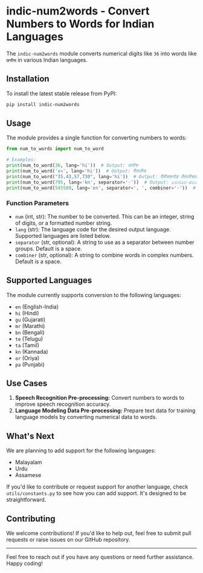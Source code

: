 # indic-num2words - Convert Numbers to Words for Indian Languages

The `indic-num2words` module converts numerical digits like `36` into words like `छत्तीस` in various Indian languages.

## Installation

To install the latest stable release from PyPI:

```sh
pip install indic-num2words
```

## Usage

The module provides a single function for converting numbers to words:

```python
from num_to_words import num_to_word

# Examples:
print(num_to_word(36, lang='hi'))  # Output: छत्तीस
print(num_to_word('४५', lang='hi'))  # Output: पैंतालीस
print(num_to_word("35,43,57,730", lang='hi'))  # Output: पैंतीसकरोड़ तैंतालीसलाख सत्तावनहज़ार सातसौ तीस
print(num_to_word(795, lang='kn', separator='-'))  # Output: ಏಳುನೂರ-ತೊಂಬತ್ತೈದು
print(num_to_word(545589, lang='en', separator=', ', combiner='-'))  # Output: five-lakh, forty-five-thousand, five-hundred, eighty-nine
```

### Function Parameters

- `num` (int, str): The number to be converted. This can be an integer, string of digits, or a formatted number string.
- `lang` (str): The language code for the desired output language. Supported languages are listed below.
- `separator` (str, optional): A string to use as a separator between number groups. Default is a space.
- `combiner` (str, optional): A string to combine words in complex numbers. Default is a space.

## Supported Languages

The module currently supports conversion to the following languages:

- `en` (English-India)
- `hi` (Hindi)
- `gu` (Gujarati)
- `mr` (Marathi)
- `bn` (Bengali)
- `te` (Telugu)
- `ta` (Tamil)
- `kn` (Kannada)
- `or` (Oriya)
- `pa` (Punjabi)

## Use Cases

1. **Speech Recognition Pre-processing:** Convert numbers to words to improve speech recognition accuracy.
2. **Language Modeling Data Pre-processing:** Prepare text data for training language models by converting numerical data to words.

## What's Next

We are planning to add support for the following languages:

- Malayalam
- Urdu
- Assamese

If you'd like to contribute or request support for another language, check `utils/constants.py` to see how you can add support. It's designed to be straightforward.

## Contributing

We welcome contributions! If you'd like to help out, feel free to submit pull requests or raise issues on our GitHub repository.

---

Feel free to reach out if you have any questions or need further assistance. Happy coding!
